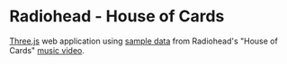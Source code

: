 # Radiohead - House of Cards
[Three.js](https://threejs.org/) web application using [sample data](https://github.com/dataarts/radiohead) from Radiohead's "House of Cards" [music video](https://www.youtube.com/watch?v=8nTFjVm9sTQ).